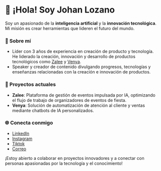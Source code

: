 # 👋 ¡Hola! Soy Johan Lozano

Soy un apasionado de la **inteligencia artificial** y la **innovación tecnológica**. Mi misión es crear herramientas que lideren el futuro del mundo.  

### 🚀 Sobre mí  
- Líder con 3 años de experiencia en creación de producto y tecnología. He liderado la creación, innovación y desarrollo de productos tecnológicos como [Zalee](https://zaleeapp.com/) y [Venya](https://venyaai.vercel.app/).
- Speaker y creador de contenido divulgando progresos, tecnologías y enseñanzas relacionadas con la creación e innovación de productos. 

### 🔭 Proyectos actuales  
- **Zalee**: Plataforma de gestión de eventos impulsada por IA, optimizando el flujo de trabajo de organizadores de eventos de fiesta.  
- **Venya**: Solución de automatización de atención al cliente y ventas mediante chatbots de IA personalizados.  

### 🌐 Conecta conmigo  
- [LinkedIn](https://www.linkedin.com/in/johanlozanol/)
- [Instagram](https://www.instagram.com/johanlozanol.2/)
- [Tiktok](https://www.tiktok.com/@johandavidlozanol)
- [Correo](mailto:lozanojohan321@gmail.com)  

¡Estoy abierto a colaborar en proyectos innovadores y a conectar con personas apasionadas por la tecnología y el conocimiento!  

<!--
**LozanoJohan/LozanoJohan** is a ✨ _special_ ✨ repository because its `README.md` (this file) appears on your GitHub profile.

Here are some ideas to get you started:

- 🔭 I’m currently working on ...
- 🌱 I’m currently learning ...
- 👯 I’m looking to collaborate on ...
- 🤔 I’m looking for help with ...
- 💬 Ask me about ...
- 📫 How to reach me: ...
- 😄 Pronouns: ...
- ⚡ Fun fact: ...
-->
